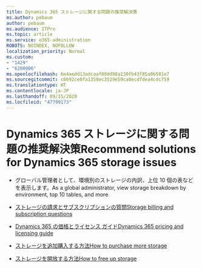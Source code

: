 ```yaml
---
title: Dynamics 365 ストレージに関する問題の推奨解決策
ms.author: pebaum
author: pebaum
ms.audience: ITPro
ms.topic: article
ms.service: o365-administration
ROBOTS: NOINDEX, NOFOLLOW
localization_priority: Normal
ms.custom:
- "1429"
- "6200006"
ms.openlocfilehash: 6e4aedd13adcaaf80dd98a130fb43f85a0b581e7
ms.sourcegitcommit: c6692ce0fa1358ec3529e59ca0ecdfdea4cdc759
ms.translationtype: HT
ms.contentlocale: ja-JP
ms.lasthandoff: 09/15/2020
ms.locfileid: "47799173"
---
```

# <a name="recommend-solutions-for-dynamics-365-storage-issues"></a><span data-ttu-id="b177b-102">Dynamics 365 ストレージに関する問題の推奨解決策</span><span class="sxs-lookup"><span data-stu-id="b177b-102">Recommend solutions for Dynamics 365 storage issues</span></span>

* <span data-ttu-id="b177b-103">グローバル管理者として、環境別のストレージの内訳、上位 10 個の表などを表示します。</span><span class="sxs-lookup"><span data-stu-id="b177b-103">As a global administrator, view storage breakdown by environment, top 10 tables, and more</span></span>

* [<span data-ttu-id="b177b-104">ストレージの請求とサブスクリプションの質問</span><span class="sxs-lookup"><span data-stu-id="b177b-104">Storage billing and subscription questions</span></span>](https://docs.microsoft.com/dynamics365/customer-engagement/admin/contact-information-microsoft-dynamics-365-online-billing-support)

* [<span data-ttu-id="b177b-105">Dynamics 365 の価格とライセンス ガイド</span><span class="sxs-lookup"><span data-stu-id="b177b-105">Dynamics 365 pricing and licensing guide</span></span>](https://dynamics.microsoft.com/pricing/)

* [<span data-ttu-id="b177b-106">ストレージを追加購入する方法</span><span class="sxs-lookup"><span data-stu-id="b177b-106">How to purchase more storage</span></span>](https://docs.microsoft.com/dynamics365/customer-engagement/admin/manage-storage#add-storage-to-dynamics-365-online)

* [<span data-ttu-id="b177b-107">ストレージを開放する方法</span><span class="sxs-lookup"><span data-stu-id="b177b-107">How to free up storage</span></span>](https://docs.microsoft.com/dynamics365/customer-engagement/admin/free-storage-space)
